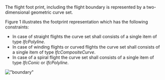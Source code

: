 The flight foot print, including the flight boundary is represented by a two-dimensional geometric curve set.

Figure 1 illustrates the footprint representation which has the following constraints:

* In case of straight flights the curve set shall consists of a single item of type _IfcPolyline_.
* In case of winding flights or curved flights the curve set shall consists of a single item of type _IfcCompositeCurve_.
* In case of a spiral flight the curve set shall consists of a single item of type _IfcConic_ or _IfcPolyline_.

!["boundary"](../../../figures/IfcStairFlight_02-Layout1.gif "Figure 1 &mdash; Stair flight footprint")